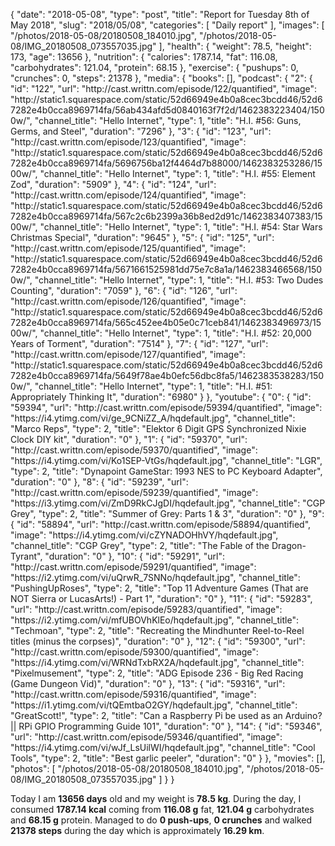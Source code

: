 {
    "date": "2018-05-08",
    "type": "post",
    "title": "Report for Tuesday 8th of May 2018",
    "slug": "2018\/05\/08",
    "categories": [
        "Daily report"
    ],
    "images": [
        "\/photos\/2018-05-08\/20180508_184010.jpg",
        "\/photos\/2018-05-08\/IMG_20180508_073557035.jpg"
    ],
    "health": {
        "weight": 78.5,
        "height": 173,
        "age": 13656
    },
    "nutrition": {
        "calories": 1787.14,
        "fat": 116.08,
        "carbohydrates": 121.04,
        "protein": 68.15
    },
    "exercise": {
        "pushups": 0,
        "crunches": 0,
        "steps": 21378
    },
    "media": {
        "books": [],
        "podcast": {
            "2": {
                "id": "122",
                "url": "http:\/\/cast.writtn.com\/episode\/122\/quantified",
                "image": "http:\/\/static1.squarespace.com\/static\/52d66949e4b0a8cec3bcdd46\/52d67282e4b0cca8969714fa\/56ab434afd5d0840163f7f2d\/1462383223404\/1500w\/",
                "channel_title": "Hello Internet",
                "type": 1,
                "title": "H.I. #56: Guns, Germs, and Steel",
                "duration": "7296"
            },
            "3": {
                "id": "123",
                "url": "http:\/\/cast.writtn.com\/episode\/123\/quantified",
                "image": "http:\/\/static1.squarespace.com\/static\/52d66949e4b0a8cec3bcdd46\/52d67282e4b0cca8969714fa\/5696756ba12f4464d7b88000\/1462383253286\/1500w\/",
                "channel_title": "Hello Internet",
                "type": 1,
                "title": "H.I. #55: Element Zod",
                "duration": "5909"
            },
            "4": {
                "id": "124",
                "url": "http:\/\/cast.writtn.com\/episode\/124\/quantified",
                "image": "http:\/\/static1.squarespace.com\/static\/52d66949e4b0a8cec3bcdd46\/52d67282e4b0cca8969714fa\/567c2c6b2399a36b8ed2d91c\/1462383407383\/1500w\/",
                "channel_title": "Hello Internet",
                "type": 1,
                "title": "H.I. #54: Star Wars Christmas Special",
                "duration": "9645"
            },
            "5": {
                "id": "125",
                "url": "http:\/\/cast.writtn.com\/episode\/125\/quantified",
                "image": "http:\/\/static1.squarespace.com\/static\/52d66949e4b0a8cec3bcdd46\/52d67282e4b0cca8969714fa\/5671661525981dd75e7c8a1a\/1462383466568\/1500w\/",
                "channel_title": "Hello Internet",
                "type": 1,
                "title": "H.I. #53: Two Dudes Counting",
                "duration": "7059"
            },
            "6": {
                "id": "126",
                "url": "http:\/\/cast.writtn.com\/episode\/126\/quantified",
                "image": "http:\/\/static1.squarespace.com\/static\/52d66949e4b0a8cec3bcdd46\/52d67282e4b0cca8969714fa\/565c452ee4b05e0c71ceb841\/1462383496973\/1500w\/",
                "channel_title": "Hello Internet",
                "type": 1,
                "title": "H.I. #52: 20,000 Years of Torment",
                "duration": "7514"
            },
            "7": {
                "id": "127",
                "url": "http:\/\/cast.writtn.com\/episode\/127\/quantified",
                "image": "http:\/\/static1.squarespace.com\/static\/52d66949e4b0a8cec3bcdd46\/52d67282e4b0cca8969714fa\/5649f78ae4b0efc56dbc8fa5\/1462383538283\/1500w\/",
                "channel_title": "Hello Internet",
                "type": 1,
                "title": "H.I. #51: Appropriately Thinking It",
                "duration": "6980"
            }
        },
        "youtube": {
            "0": {
                "id": "59394",
                "url": "http:\/\/cast.writtn.com\/episode\/59394\/quantified",
                "image": "https:\/\/i4.ytimg.com\/vi\/ge_9CNiZZ_A\/hqdefault.jpg",
                "channel_title": "Marco Reps",
                "type": 2,
                "title": "Elektor 6 Digit GPS Synchronized Nixie Clock DIY kit",
                "duration": "0"
            },
            "1": {
                "id": "59370",
                "url": "http:\/\/cast.writtn.com\/episode\/59370\/quantified",
                "image": "https:\/\/i4.ytimg.com\/vi\/Ko1SEP-VtGs\/hqdefault.jpg",
                "channel_title": "LGR",
                "type": 2,
                "title": "Dynapoint GameStar: 1993 NES to PC Keyboard Adapter",
                "duration": "0"
            },
            "8": {
                "id": "59239",
                "url": "http:\/\/cast.writtn.com\/episode\/59239\/quantified",
                "image": "https:\/\/i3.ytimg.com\/vi\/ZmD9RkCJgDI\/hqdefault.jpg",
                "channel_title": "CGP Grey",
                "type": 2,
                "title": "Summer of Grey: Parts 1 & 3",
                "duration": "0"
            },
            "9": {
                "id": "58894",
                "url": "http:\/\/cast.writtn.com\/episode\/58894\/quantified",
                "image": "https:\/\/i4.ytimg.com\/vi\/cZYNADOHhVY\/hqdefault.jpg",
                "channel_title": "CGP Grey",
                "type": 2,
                "title": "The Fable of the Dragon-Tyrant",
                "duration": "0"
            },
            "10": {
                "id": "59291",
                "url": "http:\/\/cast.writtn.com\/episode\/59291\/quantified",
                "image": "https:\/\/i2.ytimg.com\/vi\/uQrwR_7SNNo\/hqdefault.jpg",
                "channel_title": "PushingUpRoses",
                "type": 2,
                "title": "Top 11 Adventure Games (That are NOT Sierra or LucasArts!) - Part 1",
                "duration": "0"
            },
            "11": {
                "id": "59283",
                "url": "http:\/\/cast.writtn.com\/episode\/59283\/quantified",
                "image": "https:\/\/i2.ytimg.com\/vi\/mfUBOVhKlEo\/hqdefault.jpg",
                "channel_title": "Techmoan",
                "type": 2,
                "title": "Recreating the Mindhunter Reel-to-Reel titles (minus the corpses)",
                "duration": "0"
            },
            "12": {
                "id": "59300",
                "url": "http:\/\/cast.writtn.com\/episode\/59300\/quantified",
                "image": "https:\/\/i4.ytimg.com\/vi\/WRNdTxbRX2A\/hqdefault.jpg",
                "channel_title": "Pixelmusement",
                "type": 2,
                "title": "ADG Episode 236 - Big Red Racing (Game Dungeon Vid)",
                "duration": "0"
            },
            "13": {
                "id": "59316",
                "url": "http:\/\/cast.writtn.com\/episode\/59316\/quantified",
                "image": "https:\/\/i1.ytimg.com\/vi\/tQEmtbaO2GY\/hqdefault.jpg",
                "channel_title": "GreatScott!",
                "type": 2,
                "title": "Can a Raspberry Pi be used as an Arduino? || RPi GPIO Programming Guide 101",
                "duration": "0"
            },
            "14": {
                "id": "59346",
                "url": "http:\/\/cast.writtn.com\/episode\/59346\/quantified",
                "image": "https:\/\/i4.ytimg.com\/vi\/wJf_LsUilWI\/hqdefault.jpg",
                "channel_title": "Cool Tools",
                "type": 2,
                "title": "Best garlic peeler",
                "duration": "0"
            }
        },
        "movies": [],
        "photos": [
            "\/photos\/2018-05-08\/20180508_184010.jpg",
            "\/photos\/2018-05-08\/IMG_20180508_073557035.jpg"
        ]
    }
}

Today I am <strong>13656 days</strong> old and my weight is <strong>78.5 kg</strong>. During the day, I consumed <strong>1787.14 kcal</strong> coming from <strong>116.08 g</strong> fat, <strong>121.04 g</strong> carbohydrates and <strong>68.15 g</strong> protein. Managed to do <strong>0 push-ups</strong>, <strong>0 crunches</strong> and walked <strong>21378 steps</strong> during the day which is approximately <strong>16.29 km</strong>.